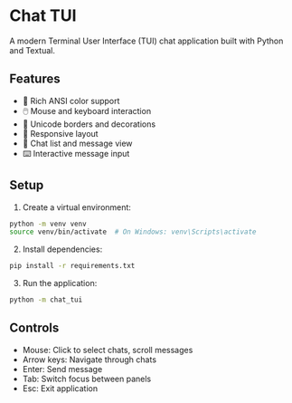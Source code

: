 # Chat TUI

A modern Terminal User Interface (TUI) chat application built with Python and Textual.

## Features

- 🎨 Rich ANSI color support
- 🖱️ Mouse and keyboard interaction
- 🎯 Unicode borders and decorations
- 📱 Responsive layout
- 💬 Chat list and message view
- ⌨️ Interactive message input

## Setup

1. Create a virtual environment:
```bash
python -m venv venv
source venv/bin/activate  # On Windows: venv\Scripts\activate
```

2. Install dependencies:
```bash
pip install -r requirements.txt
```

3. Run the application:
```bash
python -m chat_tui
```

## Controls

- Mouse: Click to select chats, scroll messages
- Arrow keys: Navigate through chats
- Enter: Send message
- Tab: Switch focus between panels
- Esc: Exit application 